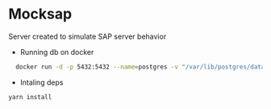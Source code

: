 # Mocksap

Server created to simulate SAP server behavior

- Running db on docker
```bash
  docker run -d -p 5432:5432 --name=postgres -v "/var/lib/postgres/data:/var/lib/postgres/data" -e POSTGRES_PASSWORD=postgres -e PRIMARY_USER=postgres postgres
```

- Intaling deps
```bash
yarn install
```